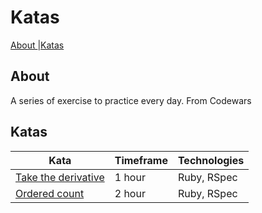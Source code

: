 # Katas

[About ](#About) |[Katas ](#Katas) 

## About
A series of exercise to practice every day. From Codewars

## Katas

| Kata   | Timeframe          | Technologies        |
| ---                                                                     |---                 |--- 
| [Take the derivative](https://github.com/Dlibmanw/katas/tree/master/take_the_derivative)  | 1 hour  |  Ruby, RSpec  |
| [Ordered count](https://github.com/Dlibmanw/katas/tree/master/ordered_count)  | 2 hour  |  Ruby, RSpec  |
